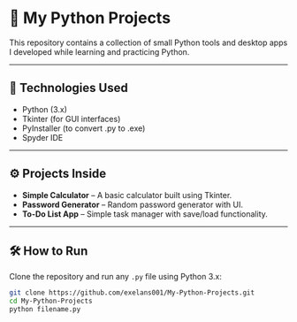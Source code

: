 # 🐍 My Python Projects

This repository contains a collection of small Python tools and desktop apps I developed while learning and practicing Python.

---

## 📌 Technologies Used

- Python (3.x)
- Tkinter (for GUI interfaces)
- PyInstaller (to convert .py to .exe)
- Spyder IDE

---

## ⚙️ Projects Inside

- **Simple Calculator** – A basic calculator built using Tkinter.  
- **Password Generator** – Random password generator with UI.  
- **To-Do List App** – Simple task manager with save/load functionality.  

---

## 🛠️ How to Run

Clone the repository and run any `.py` file using Python 3.x:

```bash
git clone https://github.com/exelans001/My-Python-Projects.git
cd My-Python-Projects
python filename.py
